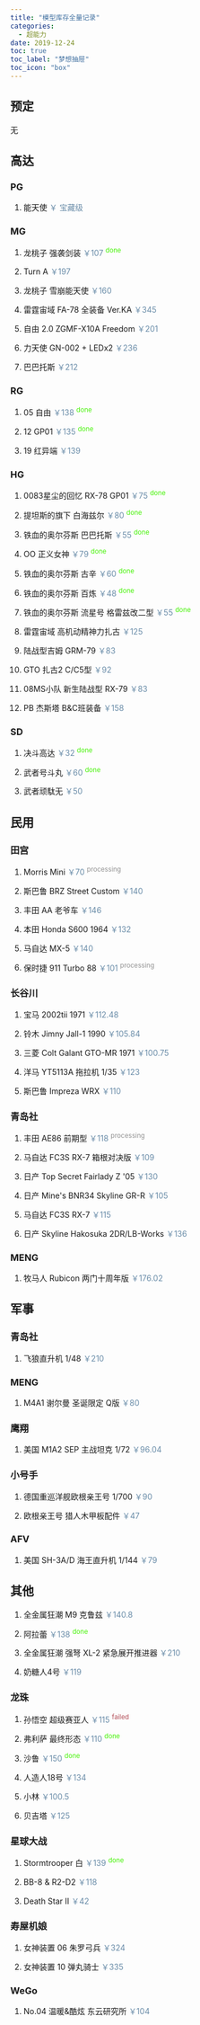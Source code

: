 ```yaml
---
title: "模型库存全量记录"
categories:
  - 超能力
date: 2019-12-24
toc: true
toc_label: "梦想抽屉"
toc_icon: "box"
---
```


## 预定

无

## 高达

### PG

1. 能天使 <font color="#698CA8">￥ 宝藏级</font>

### MG

1. 龙桃子 强袭剑装 <font color="#698CA8">￥107</font> <sup><font color="#47F309">done</font></sup>

2. Turn A <font color="#698CA8">￥197</font>

3. 龙桃子 雪崩能天使 <font color="#698CA8">￥160</font>

4. 雷霆宙域 FA-78 全装备 Ver.KA <font color="#698CA8">￥345</font>

5. 自由 2.0 ZGMF-X10A Freedom <font color="#698CA8">￥201</font>

6. 力天使 GN-002 + LEDx2 <font color="#698CA8">￥236</font>

7. 巴巴托斯 <font color="#698CA8">￥212</font>

### RG

1. 05 自由 <font color="#698CA8">￥138</font> <sup><font color="#47F309">done</font></sup>

2. 12 GP01 <font color="#698CA8">￥135</font> <sup><font color="#47F309">done</font></sup>

3. 19 红异端 <font color="#698CA8">￥139</font>

### HG

1. 0083星尘的回忆 RX-78 GP01 <font color="#698CA8">￥75</font> <sup><font color="#47F309">done</font></sup>

2. 提坦斯的旗下 白海兹尔 <font color="#698CA8">￥80</font> <sup><font color="#47F309">done</font></sup>

3. 铁血的奥尔芬斯 巴巴托斯 <font color="#698CA8">￥55</font> <sup><font color="#47F309">done</font></sup>

4. OO 正义女神 <font color="#698CA8">￥79</font> <sup><font color="#47F309">done</font></sup>

5. 铁血的奥尔芬斯 古辛 <font color="#698CA8">￥60</font> <sup><font color="#47F309">done</font></sup>

6. 铁血的奥尔芬斯 百炼 <font color="#698CA8">￥48</font> <sup><font color="#47F309">done</font></sup>

7. 铁血的奥尔芬斯 流星号 格雷兹改二型 <font color="#698CA8">￥55</font> <sup><font color="#47F309">done</font></sup>

8. 雷霆宙域 高机动精神力扎古 <font color="#698CA8">￥125</font>

9. 陆战型吉姆 GRM-79 <font color="#698CA8">￥83</font>

10. GTO 扎古2 C/C5型 <font color="#698CA8">￥92</font>

11. 08MS小队 新生陆战型 RX-79 <font color="#698CA8">￥83</font>

12. PB 杰斯塔 B&C班装备 <font color="#698CA8">￥158</font>

### SD

1. 决斗高达 <font color="#698CA8">￥32</font> <sup><font color="#47F309">done</font></sup>

2. 武者号斗丸 <font color="#698CA8">￥60</font> <sup><font color="#47F309">done</font></sup>

3. 武者顽駄无 <font color="#698CA8">￥50</font>

## 民用

### 田宫

1. Morris Mini <font color="#698CA8">￥70</font> <sup><font color="#929292">processing</font></sup>

2. 斯巴鲁 BRZ Street Custom <font color="#698CA8">￥140</font>

3. 丰田 AA 老爷车 <font color="#698CA8">￥146</font>

4. 本田 Honda S600 1964 <font color="#698CA8">￥132</font>

5. 马自达 MX-5 <font color="#698CA8">￥140</font>

6. 保时捷 911 Turbo 88 <font color="#698CA8">￥101</font> <sup><font color="#929292">processing</font></sup>

### 长谷川

1. 宝马 2002tii 1971 <font color="#698CA8">￥112.48</font>

2. 铃木 Jimny Jall-1 1990 <font color="#698CA8">￥105.84</font>

3. 三菱 Colt Galant GTO-MR 1971 <font color="#698CA8">￥100.75</font>

4. 洋马 YT5113A 拖拉机 1/35 <font color="#698CA8">￥123</font>

5. 斯巴鲁 Impreza WRX <font color="#698CA8">￥110</font>

### 青岛社

1. 丰田 AE86 前期型 <font color="#698CA8">￥118</font> <sup><font color="#929292">processing</font></sup>

2. 马自达 FC3S RX-7 箱根对决版 <font color="#698CA8">￥109</font>

3. 日产 Top Secret Fairlady Z '05 <font color="#698CA8">￥130</font>

4. 日产 Mine's BNR34 Skyline GR-R <font color="#698CA8">￥105</font>

5. 马自达 FC3S RX-7 <font color="#698CA8">￥115</font>

6. 日产 Skyline Hakosuka 2DR/LB-Works <font color="#698CA8">￥136</font>

### MENG

1. 牧马人 Rubicon 两门十周年版 <font color="#698CA8">￥176.02</font>


## 军事

### 青岛社

1. 飞狼直升机 1/48 <font color="#698CA8">￥210</font>

### MENG

1. M4A1 谢尔曼 圣诞限定 Q版 <font color="#698CA8">￥80</font>

### 鹰翔

1. 美国 M1A2 SEP 主战坦克 1/72 <font color="#698CA8">￥96.04</font>

### 小号手

1. 德国重巡洋舰欧根亲王号 1/700 <font color="#698CA8">￥90</font>

2. 欧根亲王号 猎人木甲板配件 <font color="#698CA8">￥47</font>

### AFV

1. 美国 SH-3A/D 海王直升机 1/144 <font color="#698CA8">￥79</font>

## 其他

1. 全金属狂潮 M9 克鲁兹 <font color="#698CA8">￥140.8</font>

2. 阿拉蕾 <font color="#698CA8">￥138</font> <sup><font color="#47F309">done</font></sup>

3. 全金属狂潮 强弩 XL-2 紧急展开推进器 <font color="#698CA8">￥210</font>

4. 奶糖人4号 <font color="#698CA8">￥119</font>

### 龙珠

1. 孙悟空 超级赛亚人 <font color="#698CA8">￥115</font> <sup><font color="#B35059">failed</font></sup>

2. 弗利萨 最终形态 <font color="#698CA8">￥110</font> <sup><font color="#47F309">done</font></sup>

3. 沙鲁 <font color="#698CA8">￥150</font> <sup><font color="#47F309">done</font></sup>

4. 人造人18号 <font color="#698CA8">￥134</font>

5. 小林 <font color="#698CA8">￥100.5</font>

6. 贝吉塔 <font color="#698CA8">￥125</font>

### 星球大战

1. Stormtrooper 白 <font color="#698CA8">￥139</font> <sup><font color="#47F309">done</font></sup>

2. BB-8 & R2-D2 <font color="#698CA8">￥118</font>

3. Death Star II <font color="#698CA8">￥42</font>

### 寿屋机娘

1. 女神装置 06 朱罗弓兵 <font color="#698CA8">￥324</font>

2. 女神装置 10 弹丸骑士 <font color="#698CA8">￥335</font>

### WeGo

1. No.04 温暖&酷炫 东云研究所 <font color="#698CA8">￥104</font>
